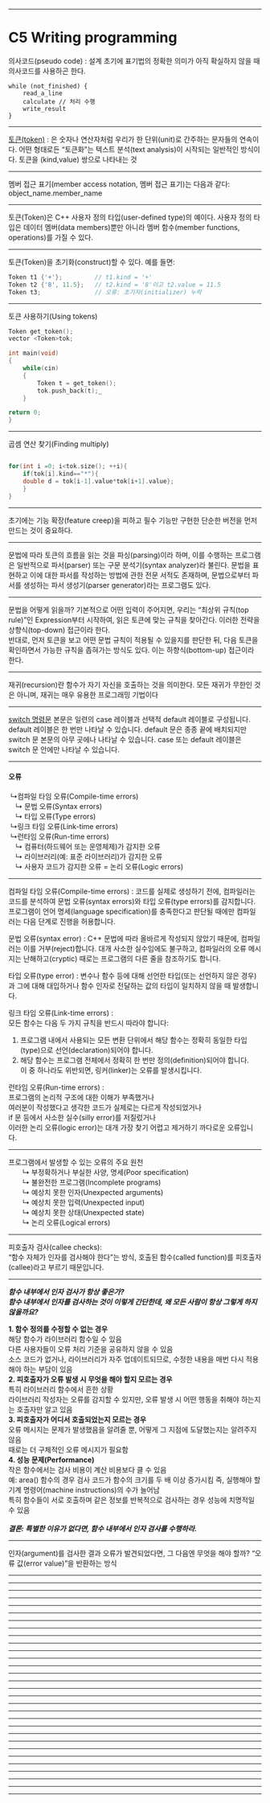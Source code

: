 ﻿----------------------------------------------------------------

# C5 Writing programming

의사코드(pseudo code) : 
설계 초기에 표기법의 정확한 의미가 아직 확실하지 않을 때 의사코드를 사용하곤 한다.

```text
while (not_finished) {
    read_a_line
    calculate // 처리 수행
    write_result
}
```
----------------------------------------------------------------


[토큰(token)](https://learn.microsoft.com/ko-kr/cpp/cpp/character-sets?view=msvc-170) : 은 숫자나 연산자처럼 우리가 한 단위(unit)로 간주하는 문자들의 연속이다. 
어떤 형태로든 “토큰화”는 텍스트 분석(text analysis)이 시작되는 일반적인 방식이다.
토큰을 (kind,value) 쌍으로 나타내는 것

----------------------------------------------------------------

멤버 접근 표기(member access notation, 멤버 접근 표기)는 다음과 같다: 
object_name.member_name

----------------------------------------------------------------

토큰(Token)은 C++ 사용자 정의 타입(user-defined type)의 예이다. 
사용자 정의 타입은 데이터 멤버(data members)뿐만 아니라 
멤버 함수(member functions, operations)를 가질 수 있다.

----------------------------------------------------------------

토큰(Token)을 초기화(construct)할 수 있다. 예를 들면:

```cpp
Token t1 {'+'};         // t1.kind = '+'
Token t2 {'8', 11.5};   // t2.kind = '8'이고 t2.value = 11.5
Token t3;               // 오류: 초기자(initializer) 누락
```

----------------------------------------------------------------
토큰 사용하기(Using tokens)

```cpp
Token get_token();
vector <Token>tok;

int main(void)
{
    while(cin)
    {
        Token t = get_token();
        tok.push_back(t);_
    }

return 0;
}
```

----------------------------------------------------------------

곱셈 연산 찾기(Finding multiply)

```cpp

for(int i =0; i<tok.size(); ++i){
    if(tok[i].kind=="*"){   
    double d = tok[i-1].value*tok[i+1].value};
    }
}
```
----------------------------------------------------------------

초기에는 기능 확장(feature creep)을 피하고 필수 기능만 구현한 단순한 버전을 먼저 만드는 것이 중요하다. 

----------------------------------------------------------------


문법에 따라 토큰의 흐름을 읽는 것을 파싱(parsing)이라 하며, 
이를 수행하는 프로그램은 일반적으로 파서(parser) 
                            또는 구문 분석기(syntax analyzer)라 불린다. 
문법을 표현하고 이에 대한 파서를 작성하는 방법에 관한 전문 서적도 존재하며, 
문법으로부터 파서를 생성하는 파서 생성기(parser generator)라는 프로그램도 있다.

----------------------------------------------------------------

문법을 어떻게 읽을까? 
기본적으로 어떤 입력이 주어지면, 
우리는 “최상위 규칙(top rule)”인 Expression부터 시작하여, 
읽은 토큰에 맞는 규칙을 찾아간다. 
이러한 전략을 상향식(top-down) 접근이라 한다. 
<br>
반대로, 먼저 토큰을 보고 어떤 문법 규칙이 적용될 수 있을지를 판단한 뒤, 
다음 토큰을 확인하면서 가능한 규칙을 좁혀가는 방식도 있다. 
이는 하향식(bottom-up) 접근이라 한다.

----------------------------------------------------------------

재귀(recursion)란 함수가 자기 자신을 호출하는 것을 의미한다. 
모든 재귀가 무한인 것은 아니며, 재귀는 매우 유용한 프로그래밍 기법이다

----------------------------------------------------------------

[switch 명령문](https://learn.microsoft.com/ko-kr/cpp/cpp/switch-statement-cpp?view=msvc-170 "switch 문") 본문은 일련의 case 레이블과 선택적 default 레이블로 구성됩니다.
default 레이블은 한 번만 나타날 수 있습니다. 
default 문은 종종 끝에 배치되지만 switch 문 본문의 아무 곳에나 나타날 수 있습니다. 
case 또는 default 레이블은 switch 문 안에만 나타날 수 있습니다.


----------------------------------------------------------------

#### 오류
&nbsp;↳컴파일 타임 오류(Compile-time errors) <br>
&emsp;↳ 문법 오류(Syntax errors) <br>
&emsp;↳ 타입 오류(Type errors) <br>
&nbsp;↳링크 타임 오류(Link-time errors) <br>
&nbsp;↳런타임 오류(Run-time errors)  <br>
&emsp;↳ 컴퓨터(하드웨어 또는 운영체제)가 감지한 오류 <br>
&emsp;↳ 라이브러리(예: 표준 라이브러리)가 감지한 오류 <br>
&emsp;↳ 사용자 코드가 감지한 오류 = 논리 오류(Logic errors) <br>

----------------------------------------------------------------

컴파일 타임 오류(Compile-time errors) : 코드를 실제로 생성하기 전에, 
컴파일러는 코드를 분석하여 문법 오류(syntax errors)와 타입 오류(type errors)를 감지합니다.
프로그램이 언어 명세(language specification)를 충족한다고 판단될 때에만 
컴파일러는 다음 단계로 진행을 허용합니다.<br>

문법 오류(syntax error) : C++ 문법에 따라 올바르게 작성되지 않았기 때문에, 
컴파일러는 이를 거부(reject)합니다. 대개 사소한 실수임에도 불구하고, 
컴파일러의 오류 메시지는 난해하고(cryptic) 때로는 프로그램의 다른 줄을 참조하기도 합니다.<br>

타입 오류(type error) : 변수나 함수 등에 대해 선언한 타입(또는 선언하지 않은 경우)과 
그에 대해 대입하거나 함수 인자로 전달하는 값의 타입이 일치하지 않을 때 발생합니다.<br>


링크 타임 오류(Link-time errors) : <br>
모든 함수는 다음 두 가지 규칙을 반드시 따라야 합니다:<br>
 1. 프로그램 내에서 사용되는 모든 변환 단위에서 해당 함수는 정확히 동일한 타입(type)으로 
선언(declaration)되어야 합니다.<br>
 2. 해당 함수는 프로그램 전체에서 정확히 한 번만 정의(definition)되어야 합니다.<br>
이 중 하나라도 위반되면, 링커(linker)는 오류를 발생시킵니다.<br>

런타임 오류(Run-time errors) : <br>
프로그램의 논리적 구조에 대한 이해가 부족했거나<br>
여러분이 작성했다고 생각한 코드가 실제로는 다르게 작성되었거나<br>
if 문 등에서 사소한 실수(silly error)를 저질렀거나<br>
이러한 논리 오류(logic error)는 대개 가장 찾기 어렵고 제거하기 까다로운 오류입니다.


----------------------------------------------------------------

프로그램에서 발생할 수 있는 오류의 주요 원천<br>
&emsp;&emsp;↳ 부정확하거나 부실한 사양, 명세(Poor specification)<br>
&emsp;&emsp;↳ 불완전한 프로그램(Incomplete programs)<br>
&emsp;&emsp;↳ 예상치 못한 인자(Unexpected arguments)<br>
&emsp;&emsp;↳ 예상치 못한 입력(Unexpected input)<br>
&emsp;&emsp;↳ 예상치 못한 상태(Unexpected state)<br>
&emsp;&emsp;↳ 논리 오류(Logical errors)

----------------------------------------------------------------

피호출자 검사(callee checks):<br>
“함수 자체가 인자를 검사해야 한다”는 방식, 
호출된 함수(called function)를 피호출자(callee)라고 부르기 때문입니다.<br>

----------------------------------------------------------------

___함수 내부에서 인자 검사가 항상 좋은가?___<br>
___함수 내부에서 인자를 검사하는 것이 이렇게 간단한데, 왜 모든 사람이 항상 그렇게 하지 않을까요?___<br>

__1. 함수 정의를 수정할 수 없는 경우__<br>
해당 함수가 라이브러리 함수일 수 있음<br>
다른 사용자들이 오류 처리 기준을 공유하지 않을 수 있음<br>
소스 코드가 없거나, 라이브러리가 자주 업데이트되므로, 수정한 내용을 매번 다시 적용해야 하는 부담이 있음<br>
__2. 피호출자가 오류 발생 시 무엇을 해야 할지 모르는 경우__<br>
특히 라이브러리 함수에서 흔한 상황<br>
라이브러리 작성자는 오류를 감지할 수 있지만, 오류 발생 시 어떤 행동을 취해야 하는지는 호출자만 알고 있음<br>
__3. 피호출자가 어디서 호출되었는지 모르는 경우__<br>
오류 메시지는 문제가 발생했음을 알려줄 뿐, 어떻게 그 지점에 도달했는지는 알려주지 않음<br>
때로는 더 구체적인 오류 메시지가 필요함<br>
__4. 성능 문제(Performance)__<br>
작은 함수에서는 검사 비용이 계산 비용보다 클 수 있음<br>
예: area() 함수의 경우 검사 코드가 함수의 크기를 두 배 이상 증가시킴 즉, 
실행해야 할 기계 명령어(machine instructions)의 수가 늘어남<br>
특히 함수들이 서로 호출하며 같은 정보를 반복적으로 검사하는 경우 성능에 치명적일 수 있음<br><br>
___결론: 특별한 이유가 없다면, 함수 내부에서 인자 검사를 수행하라.___<br>

----------------------------------------------------------------

인자(argument)를 검사한 결과 오류가 발견되었다면, 그 다음엔 무엇을 해야 할까?
“오류 값(error value)”을 반환하는 방식

----------------------------------------------------------------
----------------------------------------------------------------
----------------------------------------------------------------
----------------------------------------------------------------
----------------------------------------------------------------
----------------------------------------------------------------
----------------------------------------------------------------
----------------------------------------------------------------
----------------------------------------------------------------
----------------------------------------------------------------
----------------------------------------------------------------
----------------------------------------------------------------
----------------------------------------------------------------
----------------------------------------------------------------
----------------------------------------------------------------
----------------------------------------------------------------
----------------------------------------------------------------
----------------------------------------------------------------
----------------------------------------------------------------
----------------------------------------------------------------
----------------------------------------------------------------
----------------------------------------------------------------
----------------------------------------------------------------
----------------------------------------------------------------
----------------------------------------------------------------
----------------------------------------------------------------
----------------------------------------------------------------
----------------------------------------------------------------
----------------------------------------------------------------
----------------------------------------------------------------



